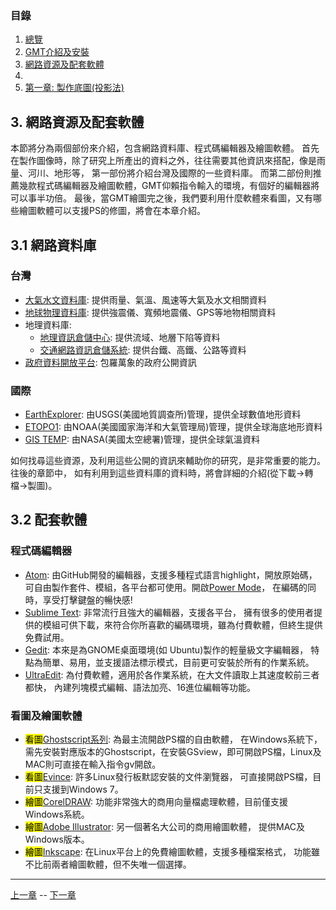 
### 目錄
1. [總覽](/index.md)
2. [GMT介紹及安裝](/intro_install.md)
3. [網路資源及配套軟體](/net_software.md)
4. [第零章]: 基本概念及參考資源(/basic_resource.md)
5. [第一章: 製作底圖(投影法)](/projection.md)


## 3. 網路資源及配套軟體

本節將分為兩個部份來介紹，包含網路資料庫、程式碼編輯器及繪圖軟體。
首先在製作圖像時，除了研究上所產出的資料之外，往往需要其他資訊來搭配，像是雨量、河川、地形等，
第一部份將介紹台灣及國際的一些資料庫。
而第二部份則推薦幾款程式碼編輯器及繪圖軟體，GMT仰賴指令輸入的環境，有個好的編輯器將可以事半功倍。
最後，當GMT繪圖完之後，我們要利用什麼軟體來看圖，又有哪些繪圖軟體可以支援PS的修圖，將會在本章介紹。

## 3.1 網路資料庫

### 台灣
* [大氣水文資料庫](https://dbahr.narlabs.org.tw): 提供雨量、氣溫、風速等大氣及水文相關資料
* [地球物理資料庫](http://gdms.cwb.gov.tw/index.php): 提供強震儀、寬頻地震儀、GPS等地物相關資料
* 地理資料庫:
  * [地理資訊倉儲中心](http://gic.wra.gov.tw/gic/homepage/index.aspx): 提供流域、地層下陷等資料
  * [交通網路資訊倉儲系統](https://gist.motc.gov.tw): 提供台鐵、高鐵、公路等資料
* [政府資料開放平台](https://data.gov.tw/): 包羅萬象的政府公開資訊

### 國際
* [EarthExplorer](https://earthexplorer.usgs.gov): 由USGS(美國地質調查所)管理，提供全球數值地形資料
* [ETOPO1](https://www.ngdc.noaa.gov/mgg/global/): 由NOAA(美國國家海洋和大氣管理局)管理，提供全球海底地形資料
* [GIS TEMP](https://data.giss.nasa.gov/gistemp/): 由NASA(美國太空總署)管理，提供全球氣溫資料

如何找尋這些資源，及利用這些公開的資訊來輔助你的研究，是非常重要的能力。往後的章節中，
如有利用到這些資料庫的資料時，將會詳細的介紹(從下載->轉檔->製圖)。

## 3.2 配套軟體

### 程式碼編輯器
* [Atom](https://atom.io): 由GitHub開發的編輯器，支援多種程式語言highlight，開放原始碼，
可自由製作套件、模組，各平台都可使用。開啟[Power Mode](https://atom.io/packages/activate-power-mode)，
在編碼的同時，享受打擊鍵盤的暢快感!
* [Sublime Text](https://www.sublimetext.com/): 非常流行且強大的編輯器，支援各平台，
擁有很多的使用者提供的模組可供下載，來符合你所喜歡的編碼環境，雖為付費軟體，但終生提供免費試用。
* [Gedit](https://wiki.gnome.org/Apps/Gedit): 本來是為GNOME桌面環境(如 Ubuntu)製作的輕量級文字編輯器，
特點為簡單、易用，並支援語法標示模式，目前更可安裝於所有的作業系統。
* [UltraEdit](https://www.ultraedit.com/): 為付費軟體，適用於各作業系統，在大文件讀取上其速度較前三者都快，
內建列塊模式編輯、語法加亮、16進位編輯等功能。

### 看圖及繪圖軟體
* <mark>看圖</mark>[Ghostscript系列](http://pages.cs.wisc.edu/~ghost/): 為最主流開啟PS檔的自由軟體，
在Windows系統下，需先安裝對應版本的Ghostscript，在安裝GSview，即可開啟PS檔，Linux及MAC則可直接在輸入指令gv開啟。
* <mark>看圖</mark>[Evince](https://wiki.gnome.org/Apps/Evince): 許多Linux發行板默認安裝的文件瀏覽器，
可直接開啟PS檔，目前只支援到Windows 7。
* <mark>繪圖</mark>[CorelDRAW](https://www.coreldraw.com/tw/): 功能非常強大的商用向量檔處理軟體，目前僅支援Windows系統。
* <mark>繪圖</mark>[Adobe Illustrator](http://www.adobe.com/products/illustrator.html): 另一個著名大公司的商用繪圖軟體，
提供MAC及Windows版本。
* <mark>繪圖</mark>[Inkscape](https://inkscape.org/en/): 在Linux平台上的免費繪圖軟體，支援多種檔案格式，
功能雖不比前兩者繪圖軟體，但不失唯一個選擇。


---

[上一章](/intro_install.md) -- [下一章](/basic_resource.md)
